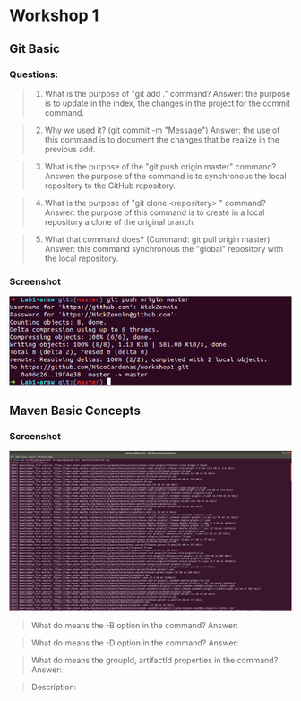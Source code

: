 # Workshop 1

## Git Basic

### Questions:

> 1. What is the purpose of "git add ." command?
> Answer: the purpose is to update in the index, the changes in the project for the commit command. 

> 2. Why we used it? (git commit -m "Message")
> Answer: the use of this command is to document the changes that be realize in the previous add.


> 3. What is the purpose of the "git push origin master" command?
> Answer: the purpose of the command is to synchronous the local repository to the GitHub repository.

> 4. What is the purpose of "git clone \<repository\> " command?
> Answer: the purpose of this command is to create in a local repository a clone of the original branch.

> 5. What that command does? (Command: git pull origin master)
> Answer: this command synchronous the "global" repository with the local repository.

### Screenshot
![this is an screenshot of the commit](Screenshot-Commit.png)

## Maven Basic Concepts

### Screenshot
![this is an screenshot of the commit](mvn.png)

> What do means the -B option in the command?
> Answer: 

> What do means the -D option in the command?
> Answer: 

> What do means the groupId, artifactId properties in the command?
> Answer: 

> Description: 
> 
